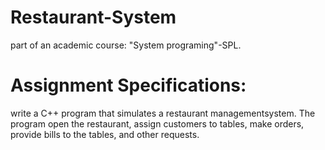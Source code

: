 # Restaurant-System
part of an academic course: "System programing"-SPL. 


# Assignment Specifications:
write a C++ program that simulates a restaurant managementsystem. 
The program open the restaurant, assign customers to tables, make orders,
provide bills to the tables, and other requests.

